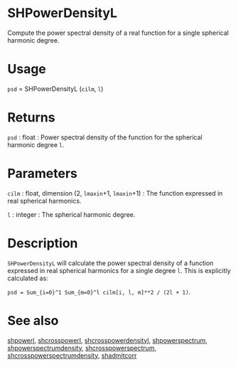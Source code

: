 # SHPowerDensityL

Compute the power spectral density of a real function for a single spherical harmonic degree.

# Usage

`psd` = SHPowerDensityL (`cilm`, `l`)

# Returns

`psd` : float
:   Power spectral density of the function for the spherical harmonic degree `l`.

# Parameters

`cilm` : float, dimension (2, `lmaxin`+1, `lmaxin`+1)
:   The function expressed in real spherical harmonics.

`l` : integer
:   The spherical harmonic degree. 

# Description

`SHPowerDensityL` will calculate the power spectral density of a function expressed in real spherical harmonics for a single degree `l`. This is explicitly calculated as:

`psd = Sum_{i=0}^1 Sum_{m=0}^l cilm[i, l, m]**2 / (2l + 1)`.

# See also

[shpowerl](pyshpowerl.html), [shcrosspowerl](pyshcrosspowerl.html), [shcrosspowerdensityl](pyshcrosspowerdensityl.html), [shpowerspectrum](pyshpowerspectrum.html), [shpowerspectrumdensity](pyshpowerspectrumdensity.html), [shcrosspowerspectrum](pyshcrosspowerspectrum.html), [shcrosspowerspectrumdensity](pyshcrosspowerspectrumdensity.html), [shadmitcorr](pyshadmitcorr.html)
